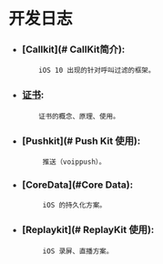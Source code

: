 # 开发日志

* ### [Callkit](# CallKit简介):


          iOS 10 出现的针对呼叫过滤的框架。

* ### [证书](#证书):


          证书的概念、原理、使用。

* ### [Pushkit](# Push Kit 使用):


           推送（voippush）。

* ### [CoreData](#Core Data):


           iOS 的持久化方案。

* ### [Replaykit](# ReplayKit 使用):


           iOS 录屏、直播方案。


